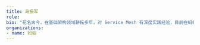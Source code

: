 ```yaml
---
title: 马振军
role: 
bio: "花名古今，在基础架构领域耕耘多年，对 Service Mesh 有深度实践经验，目前在蚂蚁集团中间件团队负责 MOSN、Layotto 等项目的开发工作。"
organizations:
- name: 蚂蚁
---
```



